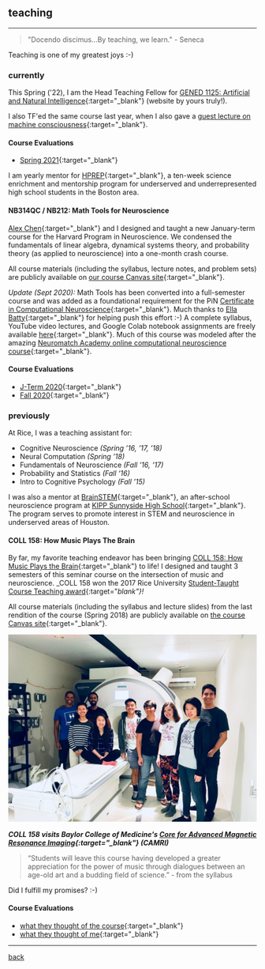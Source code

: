 
## teaching
***
> "Docendo discimus...By teaching, we learn."  - Seneca

Teaching is one of my greatest joys :-)

### currently
This Spring ('22), I am the Head Teaching Fellow for [GENED 1125: Artificial and Natural Intelligence](https://github.com/gened1125/spring2022){:target="_blank"} (website by yours truly!).

I also TF'ed the same course last year, when I also gave a [guest lecture on machine consciousness](https://www.youtube.com/watch?v=kle1uBIW8dM&ab_channel=LucyLai){:target="_blank"}.

#### Course Evaluations
* [Spring 2021](./files/gened1125_evals.pdf){:target="_blank"}

I am yearly mentor for [HPREP](https://hprep.wordpress.com/){:target="_blank"}, a ten-week science enrichment and mentorship program for underserved and underrepresented high school students in the Boston area.

#### NB314QC / NB212: Math Tools for Neuroscience
[Alex Chen](https://twitter.com/alexbchen){:target="_blank"} and I designed and taught a new January-term course for the Harvard Program in Neuroscience. We condensed the fundamentals of linear algebra, dynamical systems theory, and probability theory (as applied to neuroscience) into a one-month crash course.

All course materials (including the syllabus, lecture notes, and problem sets) are publicly available on [our course Canvas site](https://canvas.harvard.edu/courses/71556){:target="_blank"}.

_Update (Sept 2020):_ Math Tools has been converted into a full-semester course and was added as a foundational requirement for the PiN [Certificate in Computational Neuroscience](https://pinphd.hms.harvard.edu/training/computational-certificate){:target="_blank"}. Much thanks to [Ella Batty](https://ebatty.github.io/){:target="_blank"} for helping push this effort :-) A complete syllabus, YouTube video lectures, and Google Colab notebook assignments are freely available [here](https://github.com/ebatty/MathToolsforNeuroscience){:target="_blank"}. Much of this course was modeled after the amazing [Neuromatch Academy online computational neuroscience course](https://www.neuromatchacademy.org/syllabus){:target="_blank"}.

#### Course Evaluations
* [J-Term 2020](./files/nb314qc_evals.pdf){:target="_blank"}
* [Fall 2020](./files/nb212_evals.pdf){:target="_blank"}

### previously
At Rice, I was a teaching assistant for:

* Cognitive Neuroscience _(Spring ’16, ’17, ’18)_
* Neural Computation _(Spring ’18)_
* Fundamentals of Neuroscience _(Fall ’16, ’17)_
* Probability and Statistics _(Fall ‘16)_
* Intro to Cognitive Psychology _(Fall ’15)_

I was also a mentor at [BrainSTEM](https://tmcbrainstem.org/){:target="_blank"}, an after-school neuroscience program at [KIPP Sunnyside High School](http://kipphouston.org/sunnyside){:target="_blank"}. The program serves to promote interest in STEM and neuroscience in underserved areas of Houston.

#### COLL 158: How Music Plays The Brain

By far, my favorite teaching endeavor has been bringing [COLL 158: How Music Plays the Brain](https://courses.rice.edu/admweb/!SWKSCAT.cat?p_action=CATALIST&p_acyr_code=2019&p_crse_numb=158&p_subj=COLL){:target="_blank"} to life! I designed and taught 3 semesters of this seminar course on the intersection of music and neuroscience. _COLL 158 won the 2017 Rice University [Student-Taught Course Teaching award](https://cte.rice.edu/stc#award){:target="_blank"}!_

All course materials (including the syllabus and lecture slides) from the last rendition of the course (Spring 2018) are publicly available on [the course Canvas site](https://canvas.rice.edu/courses/10423/){:target="_blank"}.

![Visiting CAMRI](./files/coll158camri.jpg)

_**COLL 158 visits Baylor College of Medicine's [Core for Advanced Magnetic Resonance Imaging](https://www.bcm.edu/research/centers/advanced-mr-imaging){:target="_blank"} (CAMRI)**_

> “Students will leave this course having developed a greater appreciation for the power of music through dialogues between an age-old art and a budding field of science.”  - from the syllabus

Did I fulfill my promises? :-)

#### Course Evaluations
* [what they thought of the course](./files/coll158_evals.pdf){:target="_blank"}
* [what they thought of me](./files/coll158_teaching.pdf){:target="_blank"}

***
[back](./)
